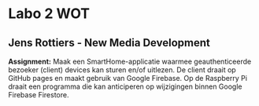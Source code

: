 # Labo 2 WOT

## Jens Rottiers - New Media Development

**Assignment:**
Maak een SmartHome-applicatie waarmee geauthenticeerde bezoeker (client) devices kan sturen en/of uitlezen. De client draait op GitHub pages en maakt gebruik van Google Firebase. Op de Raspberry Pi draait een programma die kan anticiperen op wijzigingen binnen Google Firebase Firestore.
